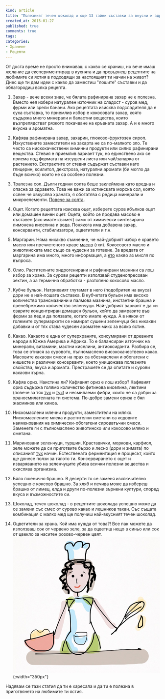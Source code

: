 ```yaml
---
kind: article
title: "Полезният течен шоколад и още 13 тайни съставки за вкусни и здравословни ястия"
created_at: 2015-01-27
published: true
comments: true
tags:
categories:
- Хранене
- Рецепти
--- 
```

От доста време не просто внимаваш с какво се храниш, но вече имаш желание да експериментираш в кухнята и да превърнеш рецептите на любимите си ястия в подходящи за настоящият ти начин на живот? Днес ще ти дам идеи с какво да заместиш "лошите" съставки и да облагородиш всяка рецепта.

<!-- more -->

1. Захар - вече всеки знае, че бялата рафинирана захар не е полезна. Вместо нея избери натурален източник на сладост - суров мед, фурми или зрели банани. Ако рецептата изисква подсладителя да е суха съставка, то приемлив избор е кокосовата захар, която съдържа много минерали и баластни вещества, които възпрепядстват рязкото покачване на кръвната захар. А и е много вкусна и ароматна.

2. Кафява рафинирана захар, захарин, глюкозо-фруктозен сироп. Изкуствените заместители на захарта не са по-малкото зло. Те често са нискокачествени химични продукти или силно рафинирани вещества. Стевия е приемлив вариант тук, но единствено ако се приема под формата на изсушени листа или чай/запарка от растението. Екстрактите от стевия съдържат съставки като глицерин, ксилитол, декстроза, натурални аромати (би могло да бъде всичко) които не са особено полезни.

3. Трапезна сол. Дълги години солта беше заклеймена като вредна и опасна за здравето. Това не важи за истинската морска сол, която освен че овкусява храната, я обогатява с редица минерали и микроелементи. [Повече за солта](/blog/2014-05-09-%D1%81%D0%BE%D0%BB%D1%82%D0%B0/).

4. Оцет. Когато рецептата изисква оцет, изберете суров ябълков оцет или домашен винен оцет. Оцета, който се продава масово е съставен (ако имате късмет) само от химически синтезирана лимонена киселина и вода. Понякога има добавена захар, консерванти, стабилизатори, оцветители и т.н.

5. Маргарин. Няма никакво съмнение, че най-добрият избор е кравето масло или пречистеното краве [масло](/blog/2014-06-07-%D0%A5%D1%80%D0%B0%D0%BD%D0%B0%D1%82%D0%B0-%D0%BA%D0%B0%D1%82%D0%BE-%D0%BB%D0%B5%D0%BA%D0%B0%D1%80%D1%81%D1%82%D0%B2%D0%BE-%D0%9C%D0%B0%D1%81%D0%BB%D0%BE%D1%82%D0%BE/) (гхи). Кокосовото масло и животинската мас също са чудесни за готвене. За вредата от маргарина има много, много информация, а [ето](/blog/2014-04-08-%D0%B7%D0%B0%D1%89%D0%BE-%D0%BD%D0%B8%D0%BA%D0%BE%D0%B3%D0%B0-%D0%BD%D0%B5-%D1%82%D1%80%D1%8F%D0%B1%D0%B2%D0%B0-%D0%B4%D0%B0-%D1%8F%D0%B4%D0%B5%D1%82%D0%B5-%D0%BC%D0%B0%D1%80%D0%B3%D0%B0%D1%80%D0%B8%D0%BD/) какво аз мисля по въпроса.

6. Олио. Растителните хидрогенирани и рафинирани мазнини са лош избор за храна. За сурови рецепти използвай студенопресован зехтин, а за термична обработка - разтопено кокосово масло.

7. Кубче бульон. Натриевият глутамат в него (подобрител на вкуса) дори не е най-лошата съставка. В кубчетата бульон има високо количество трансмазнини и палмова мазнина, инстантни брашна и пренебрежимо количество зеленчуци. Най-добрият вариант е да си сварите концентриран домашен бульон, който да замразите във форми за лед и да ползвате, когато имате нужда. А в някои от големите супермаркети се намират сушени зеленчуци без никакви добавки и от тях става чудесен ароматен микс за всяко ястие. 

8. Какао. Какаото е една от суперхраните, консумирани от древните народи в Южна Америка и Африка. То е балансиран източник на минерали, витамини, мастни киселини, антиоксиданти. Разбира се, това се отнася за суровото, пълномаслено висококачествено какао. Масовите какаови смеси на прах са обезмаслени и обогатени с нишесте и различни консерванти, което унищожава полезните свойства, вкуса и аромата. Престрашете се да опитате и сурови какаови зърна.

9. Кафяв ориз. Наистина ли? Кафявият ориз е лош избор? Кафявият ориз съдържа голямо количество фитинова киселина, лектини (повече за тях [тук](/blog/2014-04-02-%D1%82%D1%80%D0%B8-%D1%85%D1%80%D0%B0%D0%BD%D0%B8-%D0%BA%D0%BE%D0%B8%D1%82%D0%BE-%D1%81%D0%B5-%D0%B7%D0%B0%D0%B1%D0%BB%D1%83%D0%B6%D0%B4%D0%B0%D0%B2%D0%B0%D1%82%D0%B5-%D1%87%D0%B5-%D1%81%D0%B0-%D0%BF%D0%BE%D0%BB%D0%B5%D0%B7%D0%BD%D0%B8/) и [тук](/blog/2014-08-29-%D0%BF%D1%88%D0%B5%D0%BD%D0%B8%D1%86%D0%B0%D1%82%D0%B0/)) и несмилаеми фибри, които не са добри за храносмилателната ти система. По-добре замени ориза с бял жасминов или киноа.

10. Нискомаслени млечни продукти, заместители на мляко. Нискомаслените млека и растителни сметани са кодовите наименования на химически-обогатени сироватъчни смеси. Заменете ги с пълномаслено животинско или кокосово мляко и сметана.

11. Мариновани зеленчуци, туршии. Краставички, моркови, карфиол, зеле можете да си приготвите бързо и лесно (дори и зимата) по описаният [тук](/blog/2014-06-07-%D0%A5%D1%80%D0%B0%D0%BD%D0%B0%D1%82%D0%B0-%D0%BA%D0%B0%D1%82%D0%BE-%D0%BB%D0%B5%D0%BA%D0%B0%D1%80%D1%81%D1%82%D0%B2%D0%BE-%D0%9C%D0%B0%D1%81%D0%BB%D0%BE%D1%82%D0%BE/) начин. Естествената ферментация е процесът, който ще донесе ползи за тялото ти. Консервирането с оцет и изваряването на зеленчуците убива всички полезни вещества и окислява организма.

12. Бяло пшенично брашно. В десерти то се заменя изключително успешно с коксово брашно. За хляб и печива може да избереш брашно от лимец, елда и други по-полезни зърнени култури, според вкуса и възможностите си.

13. Шоколад, течен шоколад - в рецептите шоколада успешно може да се замени със смес от сурово какао и лешников тахан. Със същата комбинация с малко мед ще получиш най-вкусният течен шоколад.

14. Оцветители за храна. Кой има нужда от това?! Все пак можете да използваш сок от червено зеле, за да оцветиш нещо в синьо или сок от цвекло за наситен розово-червен цвят.<br />
![Шоколад](/images/posts/Choco.jpg){:width="350px"}<br />

Надявам се тази статия да ти е харесала и да ти е полезна в приготвянето на любимите ти ястия.
